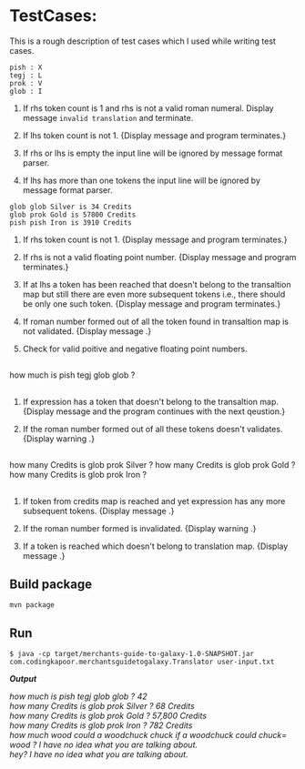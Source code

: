 # TestCases: 
This is a rough description of test cases which I used while writing test cases.

```
pish : X
tegj : L
prok : V
glob : I
```

1. If rhs token count is 1 and rhs is not a valid roman numeral. 
Display message `invalid translation` and terminate.

2. If lhs token count is not 1. 
{Display message <invalid translation> and program terminates.}

3. If rhs or lhs is empty the input line will be ignored by message format parser.

4. If lhs has more than one tokens the input line will be ignored by message format parser.

```
glob glob Silver is 34 Credits
glob prok Gold is 57800 Credits
pish pish Iron is 3910 Credits
```

1. If rhs token count is not 1. 
{Display message <invalid translation> and program terminates.}

2. If rhs is not a valid floating point number. 
{Display message <invalid translation> and program terminates.}

3. If at lhs a token has been reached that doesn't belong to the transaltion map but still there are even more subsequent tokens i.e., there should be only one such token. 
{Display message <invalid translation> and program terminates.}

4. If roman number formed out of all the token found in transaltion map is not validated. 
{Display message <no idea>.}

5. Check for valid poitive and negative floating point numbers.

##
how much is pish tegj glob glob ?
##
1. If expression has a token that doesn't belong to the transaltion map.
{Display message <no idea> and the program continues with the next qeustion.}

2. If the roman number formed out of all these tokens doesn't validates. 
{Display warning <syntactically wrong>.}

##
how many Credits is glob prok Silver ?
how many Credits is glob prok Gold ?
how many Credits is glob prok Iron ?
##
1. If token from credits map is reached and yet expression has any more subsequent tokens.
{Display message <no idea>.}

2. If the roman number formed is invalidated.
{Display warning <syntactically wrong>.}

3. If a token is reached which doesn't belong to translation map.
{Display message <no idea>.}

## Build package
```
mvn package
```

## Run
```
$ java -cp target/merchants-guide-to-galaxy-1.0-SNAPSHOT.jar com.codingkapoor.merchantsguidetogalaxy.Translator user-input.txt
```

***Output***


*how much is pish tegj glob glob ? 42*<br/>
*how many Credits is glob prok Silver ? 68 Credits*<br/>
*how many Credits is glob prok Gold ? 57,800 Credits*<br/>
*how many Credits is glob prok Iron ? 782 Credits*<br/>
*how much wood could a woodchuck chuck if a woodchuck could chuck= wood ? I have no idea what you are talking about.*<br/>
*hey? I have no idea what you are talking about.*<br/>
